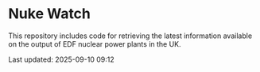 # Nuke Watch

This repository includes code for retrieving the latest information available on the output of EDF nuclear power plants in the UK.

Last updated: 2025-09-10 09:12